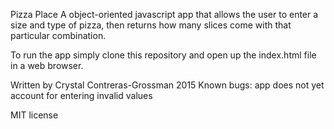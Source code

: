 Pizza Place
  A object-oriented javascript app that allows the user to enter a size and type of pizza, then returns how many slices come with that particular combination.

  To run the app simply clone this repository and open up the index.html file in a web browser.

  Written by Crystal Contreras-Grossman 2015
  Known bugs: app does not yet account for entering invalid values

  MIT license
